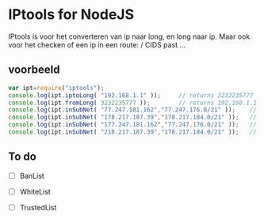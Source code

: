 # IPtools for NodeJS
IPtools is voor het converteren van ip naar long, en long naar ip. 
Maar ook voor het checken of een ip in een route: / CIDS past ... 

## voorbeeld
```javascript
var ipt=require("iptools");
console.log(ipt.iptoLong( "192.168.1.1" ));  	// returns 3232235777
console.log(ipt.fromLong( 3232235777 )); 		// returns 192.168.1.1
console.log(ipt.inSubNet( "77.247.181.162","77.247.176.0/21" )); 	// returns TRUE
console.log(ipt.inSubNet( "178.217.187.39","178.217.184.0/21" )); 	// returns TRUE
console.log(ipt.inSubNet( "177.247.181.162","77.247.176.0/21" )); 	// returns FALSE
console.log(ipt.inSubNet( "218.217.187.39","178.217.184.0/21" )); 	// returns FALSE
```
## To do

- [ ] BanList
- [ ] WhiteList
- [ ] TrustedList

